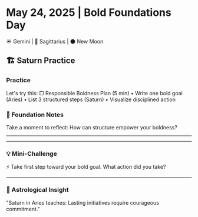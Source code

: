# May 24, 2025 | Bold Foundations Day
☀️ Gemini | 🌙 Sagittarius | 🌑 New Moon

## 🏗️ Saturn Practice

### Practice
Let's try this:
□ Responsible Boldness Plan (5 min)
  • Write one bold goal (Aries)
  • List 3 structured steps (Saturn)
  • Visualize disciplined action

### 📝 Foundation Notes
Take a moment to reflect:
How can structure empower your boldness?
_______________________
_______________________

### 💡 Mini-Challenge
⚡️ Take first step toward your bold goal. What action did you take?
_______________________

### 💫 Astrological Insight
"Saturn in Aries teaches: Lasting initiatives require courageous commitment." 